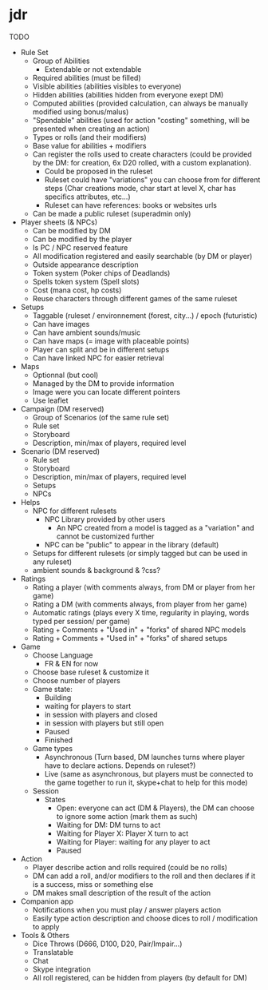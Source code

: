 jdr
===
TODO
* Rule Set
    * Group of Abilities
        * Extendable or not extendable
    * Required abilities (must be filled)
    * Visible abilities (abilities visibles to everyone)
    * Hidden abilities (abilities hidden from everyone exept DM)
    * Computed abilities (provided calculation, can always be manually modified using bonus/malus)
    * "Spendable" abilities (used for action "costing" something, will be presented when creating an action)
    * Types or rolls (and their modifiers)
    * Base value for abilities + modifiers
    * Can register the rolls used to create characters (could be provided by the DM: for creation, 6x D20 rolled, with a custom explanation).
        * Could be proposed in the ruleset
        * Ruleset could have "variations" you can choose from for different steps (Char creations mode, char start at level X, char has specifics attributes, etc...)
        * Ruleset can have references: books or websites urls
    * Can be made a public ruleset (superadmin only)
* Player sheets (& NPCs)
    * Can be modified by DM
    * Can be modified by the player
    * Is PC / NPC reserved feature
    * All modification registered and easily searchable (by DM or player)
    * Outside appearance description
    * Token system (Poker chips of Deadlands)
    * Spells token system (Spell slots)
    * Cost (mana cost, hp costs)
    * Reuse characters through different games of the same ruleset
* Setups
    * Taggable (ruleset / environnement (forest, city...) / epoch (futuristic)
    * Can have images
    * Can have ambient sounds/music
    * Can have maps (= image with placeable points)
    * Player can split and be in different setups
    * Can have linked NPC for easier retrieval
* Maps
    * Optionnal (but cool)
    * Managed by the DM to provide information
    * Image were you can locate different pointers
    * Use leaflet
* Campaign (DM reserved)
    * Group of Scenarios (of the same rule set)
    * Rule set
    * Storyboard
    * Description, min/max of players, required level
* Scenario (DM reserved)
    * Rule set
    * Storyboard
    * Description, min/max of players, required level
    * Setups
    * NPCs
* Helps
    * NPC for different rulesets
        * NPC Library provided by other users
            * An NPC created from a model is tagged as a "variation" and cannot be customized further
        * NPC can be "public" to appear in the library (default)
    * Setups for different rulesets (or simply tagged but can be used in any ruleset)
    * ambient sounds & background & ?css?
* Ratings
    * Rating a player (with comments always, from DM or player from her game)
    * Rating a DM (with comments always, from player from her game)
    * Automatic ratings (plays every X time, regularity in playing, words typed per session/ per game)
    * Rating + Comments + "Used in" + "forks" of shared NPC models
    * Rating + Comments + "Used in" + "forks" of shared setups
* Game
    * Choose Language
        * FR & EN for now
    * Choose base ruleset & customize it
    * Choose number of players
    * Game state:
        * Building
        * waiting for players to start
        * in session with players and closed
        * in session with players but still open
        * Paused
        * Finished
    * Game types
        * Asynchronous (Turn based, DM launches turns where player have to declare actions. Depends on ruleset?)
        * Live (same as asynchronous, but players must be connected to the game together to run it, skype+chat to help for this mode)
    * Session
        * States
            * Open: everyone can act (DM & Players), the DM can choose to ignore some action (mark them as such)
            * Waiting for DM: DM turns to act
            * Waiting for Player X: Player X turn to act
            * Waiting for Player: waiting for any player to act
            * Paused
* Action
    * Player describe action and rolls required (could be no rolls)
    * DM can add a roll, and/or modifiers to the roll and then declares if it is a success, miss or something else
    * DM makes small description of the result of the action
* Companion app
    * Notifications when you must play / answer players action
    * Easily type action description and choose dices to roll / modification to apply
* Tools & Others
    * Dice Throws (D666, D100, D20, Pair/Impair...)
    * Translatable
    * Chat
    * Skype integration
    * All roll registered, can be hidden from players (by default for DM)